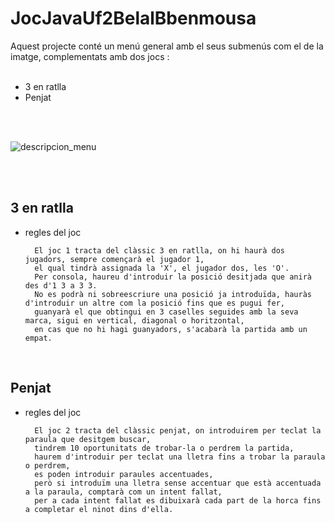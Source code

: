 # JocJavaUf2BelalBbenmousa

Aquest projecte conté un menú general amb el seus submenús com el de la imatge, complementats amb dos jocs :<br><br>


- 3 en ratlla 
- Penjat

<br>
<br>


![descripcion_menu](https://user-images.githubusercontent.com/61666840/80282906-5433d480-8714-11ea-90f3-f03006784f3a.png)


<br>
<br>



## 3 en ratlla



- regles del joc

        El joc 1 tracta del clàssic 3 en ratlla, on hi haurà dos jugadors, sempre començarà el jugador 1,
        el qual tindrà assignada la 'X', el jugador dos, les 'O'.
        Per consola, haureu d'introduir la posició desitjada que anirà des d'1 3 a 3 3.
        No es podrà ni sobreescriure una posició ja introduïda, hauràs d'introduir un altre com la posició fins que es pugui fer,
        guanyarà el que obtingui en 3 caselles seguides amb la seva marca, sigui en vertical, diagonal o horitzontal,
        en cas que no hi hagi guanyadors, s'acabarà la partida amb un empat.
      
<br>




## Penjat

- regles del joc

        El joc 2 tracta del clàssic penjat, on introduirem per teclat la paraula que desitgem buscar,
        tindrem 10 oportunitats de trobar-la o perdrem la partida,
        haurem d'introduir per teclat una lletra fins a trobar la paraula o perdrem,
        es poden introduir paraules accentuades,
        però si introduïm una lletra sense accentuar que està accentuada a la paraula, comptarà com un intent fallat,
        per a cada intent fallat es dibuixarà cada part de la horca fins a completar el ninot dins d'ella.


